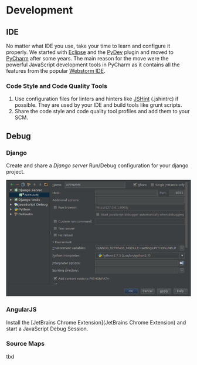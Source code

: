 # Development

## IDE

No matter what IDE you use, take your time to learn and configure it properly. We started with [Eclipse](http://www.eclipse.org/) and the [PyDev](http://pydev.org/) plugin and moved to [PyCharm](http://www.jetbrains.com/pycharm/) after some years. The main reason for the move were the powerful JavaScript development tools in PyCharm as it contains all the features from the popular [Webstorm IDE](http://www.jetbrains.com/webstorm/).

### Code Style and Code Quality Tools

1. Use configuration files for linters and hinters like [JSHint](http://www.jshint.com/) (.jshintrc) if possible. They are used by your IDE and build tools like grunt scripts.
1. Share the code style and code quality tool profiles and add them to your SCM.


## Debug

### Django

Create and share a _Django server_ Run/Debug configuration for your django project.

![revolunet logo](img/pycharm_django_debug.png)


### AngularJS

Install the [JetBrains Chrome Extension](JetBrains Chrome Extension) and start a JavaScript Debug Session.

### Source Maps

tbd